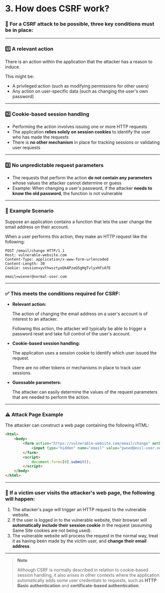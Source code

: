 # 3. How does CSRF work?

### 🔑 **For a CSRF attack to be possible, three key conditions must be in place:**

---

### 1️⃣ **A relevant action**

There is an action within the application that the attacker has a reason to induce.

This might be:

- A privileged action (such as modifying permissions for other users)
- Any action on user-specific data (such as changing the user's own password)

---

### 2️⃣ **Cookie-based session handling**

- Performing the action involves issuing one or more HTTP requests
- The application **relies solely on session cookies** to identify the user who has made the requests
- There is **no other mechanism** in place for tracking sessions or validating user requests

---

### 3️⃣ **No unpredictable request parameters**

- The requests that perform the action **do not contain any parameters** whose values the attacker cannot determine or guess
- Example: When changing a user's password, if the attacker **needs to know the old password**, the function is not vulnerable

---

### 🧪 **Example Scenario**

Suppose an application contains a function that lets the user change the email address on their account.

When a user performs this action, they make an HTTP request like the following:

```
POST /email/change HTTP/1.1
Host: vulnerable-website.com
Content-Type: application/x-www-form-urlencoded
Content-Length: 30
Cookie: session=yvthwsztyeQkAPzeQ5gHgTvlyxHfsAfE

email=wiener@normal-user.com
```

---

### ✅ **This meets the conditions required for CSRF:**

- **Relevant action:**
    
    The action of changing the email address on a user's account is of interest to an attacker.
    
    Following this action, the attacker will typically be able to trigger a password reset and take full control of the user's account.
    
- **Cookie-based session handling:**
    
    The application uses a session cookie to identify which user issued the request.
    
    There are no other tokens or mechanisms in place to track user sessions.
    
- **Guessable parameters:**
    
    The attacker can easily determine the values of the request parameters that are needed to perform the action.
    

---

### ⚠️ **Attack Page Example**

The attacker can construct a web page containing the following HTML:

```html
<html>
    <body>
        <form action="https://vulnerable-website.com/email/change" method="POST">
            <input type="hidden" name="email" value="pwned@evil-user.net" />
        </form>
        <script>
            document.forms[0].submit();
        </script>
    </body>
</html>

```

---

### 🧬 **If a victim user visits the attacker's web page, the following will happen:**

1. The attacker's page will trigger an HTTP request to the vulnerable website.
2. If the user is logged in to the vulnerable website, their browser will **automatically include their session cookie** in the request (assuming Same Site cookies are not being used).
3. The vulnerable website will process the request in the normal way, treat it as having been made by the victim user, and **change their email address**.

---

> **Note**
> 
> 
> Although CSRF is normally described in relation to cookie-based session handling, it also arises in other contexts where the application automatically adds some user credentials to requests, such as **HTTP Basic authentication** and **certificate-based authentication**.
>